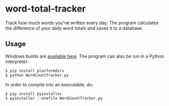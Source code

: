# word-total-tracker
Track how much words you've written every day. The program calculates the difference of your daily word totals and saves it to a database.

## Usage
Windows builds are [available here](https://github.com/aleksandrsw/word-count-tracker/releases).
The program can also be run in a Python interpreter:

```
$ pip install platformdirs
$ python WordCountTracker.py
```

In order to compile into an executable, do:
```
$ pip install pyinstaller
$ pyinstaller --onefile WordCountTracker.py
```
